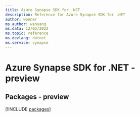 ```yaml
---
title: Azure Synapse SDK for .NET
description: Reference for Azure Synapse SDK for .NET
author: wonner
ms.author: wanyang
ms.data: 12/05/2022
ms.topic: reference
ms.devlang: dotnet
ms.service: synapse
---
```

# Azure Synapse SDK for .NET - preview
## Packages - preview
[!INCLUDE [packages](synapse-index.md)]